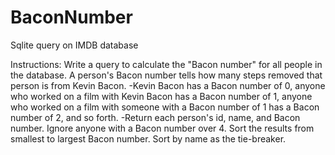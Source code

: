# BaconNumber
Sqlite query on IMDB database

Instructions:
Write a query to calculate the "Bacon number" for all people in the database. A person's Bacon number tells how many steps removed that person is from Kevin Bacon.
-Kevin Bacon has a Bacon number of 0, anyone who worked on a film with Kevin Bacon has a Bacon number of 1, anyone who worked on a film with someone with a Bacon number of 1 has a Bacon number of 2, and so forth. 
-Return each person's id, name, and Bacon number. Ignore anyone with a Bacon number over 4. Sort the results from smallest to largest Bacon number. Sort by name as the tie-breaker.
